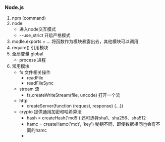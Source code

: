 ### Node.js

1. npm (command)
2. node
    * 进入node交互模式
    * --use_strict 开启严格模式
3. modle.exports = ...
    将函数作为模块暴露出去，其他模块可以调用
4. require()
    引用模块
1. 全局变量 global
    * process 进程
1. 常用模块
    * fs    文件相关操作
        * readFile
        * readFileSync
    * stream    流
        * fs.createWriteStream(file, uncode)
            打开一个流
    * http
        * createServer(function (request, response) {...})
    * crypto 提供通用加密和哈希算法
        * hash = createHash('md5')
            还可选择sha1、sha256、sha512
        * hamc = createHamc('mdt', 'key')
            秘钥不同，即使数据相同也会有不同的hamc
        * 

